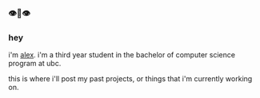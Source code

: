 ### 👁👄👁
### hey

i'm [alex](https://www.alexanderclements.ca/).  i'm a third year student in the bachelor of computer science program at ubc.

this is where i'll post my past projects, or things that i'm currently working on.
